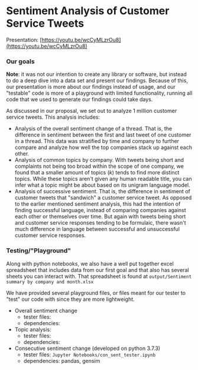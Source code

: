 # Sentiment Analysis of Customer Service Tweets

Presentation: [https://youtu.be/wcCyMLzrOu8](https://youtu.be/wcCyMLzrOu8)

### Our goals

**Note**: it was not our intention to create any library or software, but instead to do a deep dive into a data set and present our findings. Because of this, our presentation is more about our findings instead of usage, and our "testable" code is more of a playground with limited functionality, running all code that we used to generate our findings could take days.

As discussed in our proposal, we set out to analyze 1 million customer service tweets. This analysis includes:
- Analysis of the overall sentiment change of a thread. That is, the difference in sentiment between the first and last tweet of one customer in a thread. This data was stratified by time and company to further compare and analyze how well the top companies stack up against each other.
- Analysis of common topics by company. With tweets being short and complaints not being too broad within the scope of one company, we found that a smaller amount of topics (_k_) tends to find more distinct topics. While these topics aren't given any human readable title, you can infer what a topic might be about based on its unigram language model.
- Analysis of successive sentiment. That is, the difference in sentiment of customer tweets that "sandwich" a customer service tweet. As opposed to the earlier mentioned sentiment analysis, this had the intention of finding successful language, instead of comparing companies against each other or themselves over time. But again with tweets being short and customer service responses tending to be formulaic, there wasn't much difference in language between successful and unsuccessful customer service responses.

### Testing/"Playground"

Along with python notebooks, we also have a well put together excel spreadsheet that includes data from our first goal and that also has several sheets you can interact with. That spreadsheet is found at `output/Sentiment summary by company and month.xlsx`

We have provided several playground files, or files meant for our tester to "test" our code with since they are more lightweight.
- Overall sentiment change 
  - tester files:
  - dependencies:
- Topic analysis:
  - tester files:
  - dependencies:
- Consecutive sentiment change (developed on python 3.7.3)
  - tester files: `Jupyter Notebooks/con_sent_tester.ipynb`
  - dependencies: pandas, gensim
